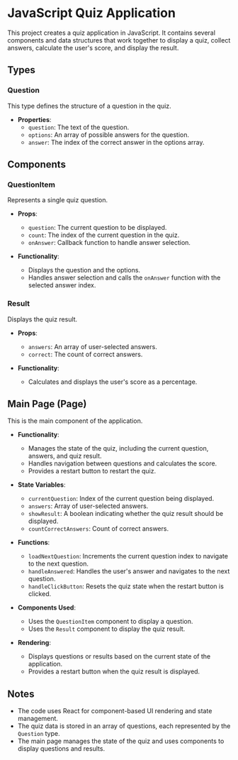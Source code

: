 # JavaScript Quiz Application

This project creates a quiz application in JavaScript. It contains several components and data structures that work together to display a quiz, collect answers, calculate the user's score, and display the result.

## Types

### Question

This type defines the structure of a question in the quiz.

- **Properties**:
    - `question`: The text of the question.
    - `options`: An array of possible answers for the question.
    - `answer`: The index of the correct answer in the options array.

## Components

### QuestionItem

Represents a single quiz question.

- **Props**:
    - `question`: The current question to be displayed.
    - `count`: The index of the current question in the quiz.
    - `onAnswer`: Callback function to handle answer selection.

- **Functionality**:
    - Displays the question and the options.
    - Handles answer selection and calls the `onAnswer` function with the selected answer index.

### Result

Displays the quiz result.

- **Props**:
    - `answers`: An array of user-selected answers.
    - `correct`: The count of correct answers.

- **Functionality**:
    - Calculates and displays the user's score as a percentage.

## Main Page (Page)

This is the main component of the application.

- **Functionality**:
    - Manages the state of the quiz, including the current question, answers, and quiz result.
    - Handles navigation between questions and calculates the score.
    - Provides a restart button to restart the quiz.

- **State Variables**:
    - `currentQuestion`: Index of the current question being displayed.
    - `answers`: Array of user-selected answers.
    - `showResult`: A boolean indicating whether the quiz result should be displayed.
    - `countCorrectAnswers`: Count of correct answers.

- **Functions**:
    - `loadNextQuestion`: Increments the current question index to navigate to the next question.
    - `handleAnswered`: Handles the user's answer and navigates to the next question.
    - `handleClickButton`: Resets the quiz state when the restart button is clicked.

- **Components Used**:
    - Uses the `QuestionItem` component to display a question.
    - Uses the `Result` component to display the quiz result.

- **Rendering**:
    - Displays questions or results based on the current state of the application.
    - Provides a restart button when the quiz result is displayed.

## Notes

- The code uses React for component-based UI rendering and state management.
- The quiz data is stored in an array of questions, each represented by the `Question` type.
- The main page manages the state of the quiz and uses components to display questions and results.
